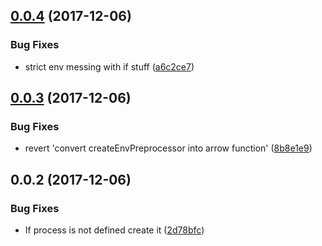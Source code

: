 <a name="0.0.4"></a>
## [0.0.4](https://github.com/mkg20001/karma-processenv-preprocessor/compare/v0.0.3...v0.0.4) (2017-12-06)


### Bug Fixes

* strict env messing with if stuff ([a6c2ce7](https://github.com/mkg20001/karma-processenv-preprocessor/commit/a6c2ce7))



<a name="0.0.3"></a>
## [0.0.3](https://github.com/mkg20001/karma-processenv-preprocessor/compare/v0.0.2...v0.0.3) (2017-12-06)


### Bug Fixes

* revert 'convert createEnvPreprocessor into arrow function' ([8b8e1e9](https://github.com/mkg20001/karma-processenv-preprocessor/commit/8b8e1e9))



<a name="0.0.2"></a>
## 0.0.2 (2017-12-06)


### Bug Fixes

* If process is not defined create it ([2d78bfc](https://github.com/mkg20001/karma-processenv-preprocessor/commit/2d78bfc))



